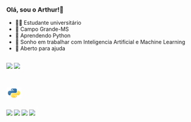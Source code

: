 ### Olá, sou o Arthur!👋

- 👨‍🎓 Estudante universitário
- 🚩 Campo Grande-MS
- 🐍 Aprendendo Python
- 🧠 Sonho em trabalhar com Inteligencia Artificial e Machine Learning
- 🌱 Aberto para ajuda 

 ##
<div>
<img height="140em" src="https://github-readme-stats.vercel.app/api?username=ArthurCacciatore&show_icons=true&theme=dark&include_all_commits=true&count_private=true"/>
  <img height="140em" src="https://github-readme-stats.vercel.app/api/top-langs/?username=ArthurCacciatore&layout=compact&langs_count=7&theme=dark"/>
 </div>
  
  ##

<div style="display: inline_block"><br>
  <img align="center" alt="arthur-Python" height="30" width="40" src="https://raw.githubusercontent.com/devicons/devicon/master/icons/python/python-original.svg">
  
  
 ##
  
 <div>
  <a href="https://instagram.com/arthur_cacciatori" target="_blank"><img src="https://img.shields.io/badge/-Instagram-%23E4405F?style=for-the-badge&logo=instagram&logoColor=white" target="_blank"></a>
 <a href="discord.com/users/303951586118336512" target="_blank"><img src="https://img.shields.io/badge/Discord-7289DA?style=for-the-badge&logo=discord&logoColor=white" target="_blank"></a> 
  <a href = "mailto:arthurcacciatori@gmail.com"><img src="https://img.shields.io/badge/-Gmail-%23333?style=for-the-badge&logo=gmail&logoColor=white" target="_blank"></a>
  <a href="https://www.linkedin.com/in/" target="_blank"><img src="https://img.shields.io/badge/-LinkedIn-%230077B5?style=for-the-badge&logo=linkedin&logoColor=white" target="_blank"></a> 
   
 </div>
